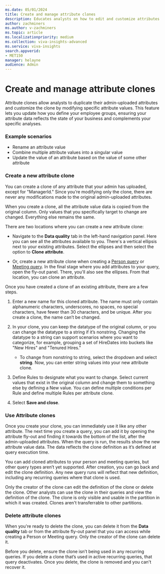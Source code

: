 ```yaml
---
ms.date: 05/01/2024
title: Create and manage attribute clones
description: Educates analysts on how to edit and customize attributes uploaded by admins to create better tailored analyses.
author: zachminers
ms.author: v-zachminers
ms.topic: article
ms.localizationpriority: medium 
ms.collection: viva-insights-advanced 
ms.service: viva-insights
search.appverid: 
- MET150 
manager: helayne
audience: Admin
---
```


# Create and manage attribute clones

Attribute clones allow analysts to duplicate their admin-uploaded attributes and customize the clone by modifying specific attribute values. This feature lets you update how you define your employee groups, ensuring your attribute data reflects the state of your business and complements your specific analyses.

### Example scenarios

- Rename an attribute value
- Combine multiple attribute values into a singular value
- Update the value of an attribute based on the value of some other attribute

### Create a new attribute clone

You can create a clone of any attribute that your admin has uploaded, except for "ManagerId." Since you’re modifying only the clone, there are never any modifications made to the original admin-uploaded attributes. 

When you create a clone, all the attribute value data is copied from the original column. Only values that you specifically target to change are changed. Everything else remains the same.

There are two locations where you can create a new attribute clone:

* Navigate to the **Data quality** tab in the left-hand navigation panel. Here you can see all the attributes available to you. There's a vertical ellipsis next to your existing attributes. Select the ellipses and then select the option to **Clone attribute**.

* Or, create a new attribute clone when creating a [Person query](./person-query.md) or [Meeting query](./meeting-query.md). In the final stage where you add attributes to your query, open the fly-out panel. There, you'll also see the ellipses. From that location, you can clone an attribute.

Once you have created a clone of an existing attribute, there are a few steps.

1. Enter a new name for this cloned attribute. The name must only contain alphanumeric characters, underscores, no spaces, no special characters, have fewer than 30 characters, and be unique. After you create a clone, the name can’t be changed.

2. In your clone, you can keep the datatype of the original column, or you can change the datatype to a string if it’s nonstring.  Changing the datatype to a string can support scenarios where you want to categorize, for example, grouping a set of HireDates into buckets like "New Hires" and "Tenured Hires."

    * To change from nonstring to string, select the dropdown and select **string**. Now, you can enter string values into your new attribute clone.

3. Define Rules to designate what you want to change. Select current values that exist in the original column and change them to something else by defining a New value. You can define multiple conditions per Rule and define multiple Rules per attribute clone.

4. Select **Save and close**.

### Use Attribute clones

Once you create your clone, you can immediately use it like any other attribute. The next time you create a query, you can add it by opening the attribute fly-out and finding it towards the bottom of the list, after the admin-uploaded attributes. When the query is run, the results show the new attribute value data. The data reflects the clone definition as it’s defined at query execution time.

You can add cloned attributes to your person and meeting queries, but other query types aren’t yet supported. After creation, you can go back and edit the clone definition. Any new query runs will reflect that new definition, including any recurring queries where that clone is used.

Only the creator of the clone can edit the definition of the clone or delete the clone. Other analysts can use the clone in their queries and view the definition of the clone. The clone is only visible and usable in the partition in which it was created. Clones aren't transferrable to other partitions.

### Delete attribute clones

When you're ready to delete the clone, you can delete it from the **Data quality** tab or from the attribute fly-out panel that you can access while creating a Person or Meeting query. Only the creator of the clone can delete it.

Before you delete, ensure the clone isn’t being used in any recurring queries. If you delete a clone that’s used in active recurring queries, that query deactivates. Once you delete, the clone is removed and you can't recover it.